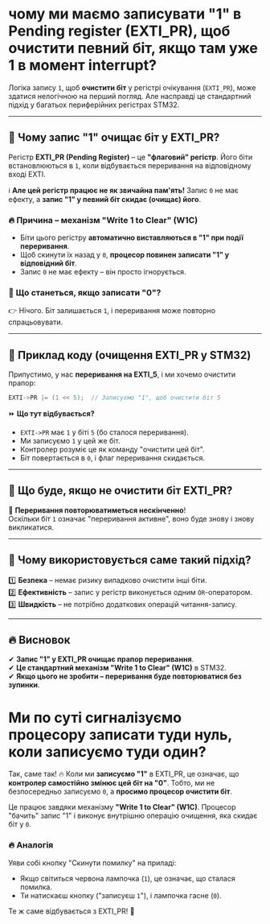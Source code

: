# чому ми маємо записувати "1" в Pending register (EXTI_PR), щоб очистити певний біт, якщо там уже 1 в момент interrupt?
Логіка запису `1`, щоб **очистити біт** у регістрі очікування (`EXTI_PR`), може здатися нелогічною на перший погляд. Але насправді це стандартний підхід у багатьох периферійних регістрах STM32.

---

## 🔹 **Чому запис "1" очищає біт у EXTI_PR?**
Регістр **EXTI_PR (Pending Register)** – це **"флаговий" регістр**. Його біти встановлюються в `1`, коли відбувається переривання на відповідному вході EXTI.  

ℹ️ **Але цей регістр працює не як звичайна пам'ять!** Запис `0` не має ефекту, а **запис "1" у певний біт скидає (очищає) його**.

### 🔥 **Причина – механізм "Write 1 to Clear" (W1C)**
- Біти цього регістру **автоматично виставляються в "1" при події переривання**.
- Щоб скинути їх назад у `0`, **процесор повинен записати "1" у відповідний біт**.
- Запис `0` не має ефекту – він просто ігнорується.

### 📌 **Що станеться, якщо записати "0"?**
👉 Нічого. Біт залишається `1`, і переривання може повторно спрацьовувати.

---

## 🔹 **Приклад коду (очищення EXTI_PR у STM32)**
Припустимо, у нас **переривання на EXTI_5**, і ми хочемо очистити прапор:

```c
EXTI->PR |= (1 << 5);  // Записуємо "1", щоб очистити біт 5
```
⏩ **Що тут відбувається?**  
- `EXTI->PR` має `1` у біті `5` (бо сталося переривання).
- Ми записуємо `1` у цей же біт.
- Контролер розуміє це як команду "очистити цей біт".
- Біт повертається в `0`, і флаг переривання скидається.

---

## 🔹 **Що буде, якщо не очистити біт EXTI_PR?**
🔴 **Переривання повторюватиметься нескінченно**!  
Оскільки біт `1` означає "переривання активне", воно буде знову і знову викликатися.

---

## 🔹 **Чому використовується саме такий підхід?**
1️⃣ **Безпека** – немає ризику випадково очистити інші біти.  
2️⃣ **Ефективність** – запис у регістр виконується одним `OR`-оператором.  
3️⃣ **Швидкість** – не потрібно додаткових операцій читання-запису.  

---

## 🔥 **Висновок**
✔ **Запис "1" у EXTI_PR очищає прапор переривання**.  
✔ **Це стандартний механізм "Write 1 to Clear" (W1C)** в STM32.  
✔ **Якщо цього не зробити – переривання буде повторюватися без зупинки**.  


# Ми по суті сигналізуємо процесору записати туди нуль, коли записуємо туди один?
Так, саме так! 🔥 Коли ми **записуємо "1"** в EXTI_PR, це означає, що **контролер самостійно змінює цей біт на "0"**. Тобто, ми не безпосередньо записуємо `0`, а **просимо процесор очистити біт**.  

Це працює завдяки механізму **"Write 1 to Clear" (W1C)**. Процесор "бачить" запис "1" і виконує внутрішню операцію очищення, яка скидає біт у `0`.

### 🔥 **Аналогія**
Уяви собі кнопку "Скинути помилку" на приладі:  
- Якщо світиться червона лампочка (`1`), це означає, що сталася помилка.  
- Ти натискаєш кнопку ("записуєш `1`"), і лампочка гасне (`0`).  

Те ж саме відбувається з EXTI_PR! 🚀
